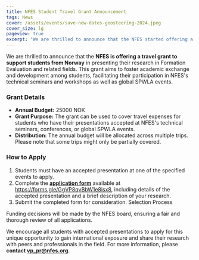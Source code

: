```yaml
---
title: NFES Student Travel Grant Announcement
tags: News 
cover: /assets/events/save-new-dates-geosteering-2024.jpeg
cover_size: lg
pageview: true
excerpt: "We are thrilled to announce that the NFES started offering a travel grant to support students from Norway"
---
```


We are thrilled to announce that the **NFES is offering a travel grant to support students from Norway** in presenting their research in Formation Evaluation and related fields. This grant aims to foster academic exchange and development among students, facilitating their participation in NFES's technical seminars and workshops as well as global SPWLA events.

### Grant Details
* **Annual Budget:** 25000 NOK
* **Grant Purpose:** The grant can be used to cover travel expenses for students who have their presentations accepted at NFES's technical seminars, conferences, or global SPWLA events.
* **Distribution:** The annual budget will be allocated across multiple trips. Please note that some trips might only be partially covered.
### How to Apply
1. Students must have an accepted presentation at one of the specified events to apply.
2. Complete the **[application form](https://forms.gle/GgVP8qvBbW1e8isx8)** available at https://forms.gle/GgVP8qvBbW1e8isx8, including details of the accepted presentation and a brief description of your research.
3. Submit the completed form for consideration.
Selection Process

Funding decisions will be made by the NFES board, ensuring a fair and thorough review of all applications.

We encourage all students with accepted presentations to apply for this unique opportunity to gain international exposure and share their research with peers and professionals in the field. For more information, please **contact [vp_pr@nfes.org](mailto:vp_pr@nfes.org)**.